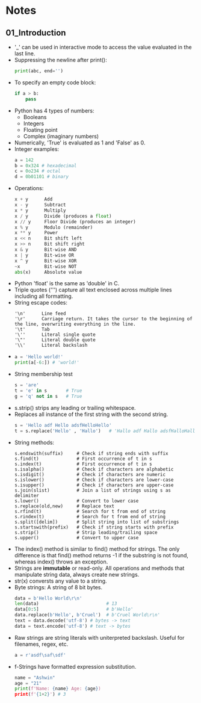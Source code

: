 # Notes

## 01_Introduction

* '_' can be used in interactive mode to access the value evaluated in the last line.
* Suppressing the newline after print():
    ```py
    print(abc, end='')
    ```
* To specify an empty code block:
    ```py
    if a > b:
        pass
    ```
* Python has 4 types of numbers:
    * Booleans
    * Integers
    * Floating point
    * Complex (imaginary numbers)
* Numerically, 'True' is evaluated as 1 and 'False' as 0.
* Integer examples:
    ```py
    a = 142
    b = 0x324 # hexadecimal
    c = 0o234 # octal
    d = 0b01101 # binary
    ```
* Operations:
    ```py
    x + y      Add
    x - y      Subtract
    x * y      Multiply
    x / y      Divide (produces a float)
    x // y     Floor Divide (produces an integer)
    x % y      Modulo (remainder)
    x ** y     Power
    x << n     Bit shift left
    x >> n     Bit shift right
    x & y      Bit-wise AND
    x | y      Bit-wise OR
    x ^ y      Bit-wise XOR
    ~x         Bit-wise NOT
    abs(x)     Absolute value
    ```
* Python 'float' is the same as 'double' in C. 
* Triple quotes (''') capture all text enclosed across multiple lines including all formatting.
* String escape codes:
    ```
    '\n'      Line feed
    '\r'      Carriage return. It takes the cursor to the beginning of the line, overwriting everything in the line.
    '\t'      Tab
    '\''      Literal single quote
    '\"'      Literal double quote
    '\\'      Literal backslash
    ```
* 
    ```py
    a = 'Hello world!'
    print(a[-6:]) # 'world!'
    ```
* String membership test
    ```py
    s = 'are'
    t = 'e' in s       # True
    g = 'q' not in s   # True
    ```
* s.strip() strips any leading or trailing whitespace.
* Replaces all instance of the first string with the second string.
    ```py
    s = 'Hello adf Hello adsfHelloHello'
    t = s.replace('Hello' , 'Hallo')   # 'Hallo adf Hallo adsfHalloHallo'
    ```
* String methods:
    ```
    s.endswith(suffix)     # Check if string ends with suffix
    s.find(t)              # First occurrence of t in s
    s.index(t)             # First occurrence of t in s 
    s.isalpha()            # Check if characters are alphabetic
    s.isdigit()            # Check if characters are numeric
    s.islower()            # Check if characters are lower-case
    s.isupper()            # Check if characters are upper-case
    s.join(slist)          # Join a list of strings using s as delimiter
    s.lower()              # Convert to lower case
    s.replace(old,new)     # Replace text
    s.rfind(t)             # Search for t from end of string
    s.rindex(t)            # Search for t from end of string
    s.split([delim])       # Split string into list of substrings
    s.startswith(prefix)   # Check if string starts with prefix
    s.strip()              # Strip leading/trailing space
    s.upper()              # Convert to upper case
    ```
* The index() method is similar to find() method for strings. The only difference is that find() method returns -1 if the substring is not found, whereas index() throws an exception.
* Strings are **immutable** or read-only. All operations and methods that manipulate string data, always create new strings.
* str(x) conversts any value to a string.
* Byte strings: A string of 8 bit bytes.
    ```py
    data = b'Hello World\r\n'
    len(data)                         # 13
    data[0:5]                         # b'Hello'
    data.replace(b'Hello', b'Cruel')  # b'Cruel World\r\n'
    text = data.decode('utf-8') # bytes -> text
    data = text.encode('utf-8') # text -> bytes
    ```
* Raw strings are string literals with uniterpreted backslash. Useful for filenames, regex, etc.
    ```py
    a = r'asdf\saf\sdf'
    ```
* f-Strings have formatted expression substitution.
    ```py
    name = "Ashwin"
    age = "21"
    print(f'Name: {name} Age: {age})
    print(f'{1+2}') # 3
    ```